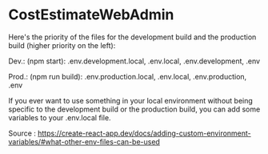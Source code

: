 # CostEstimateWebAdmin

Here's the priority of the files for the development build and the production build (higher priority on the left):

Dev.: (npm start): .env.development.local, .env.local, .env.development, .env

Prod.: (npm run build): .env.production.local, .env.local, .env.production, .env

If you ever want to use something in your local environment without being specific to the development build or the production build, you can add some variables to your .env.local file.

Source : https://create-react-app.dev/docs/adding-custom-environment-variables/#what-other-env-files-can-be-used
